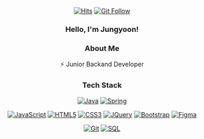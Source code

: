 <div align="center">

[![Hits](https://hits.seeyoufarm.com/api/count/incr/badge.svg?url=https%3A%2F%2Fgithub.com%2F9m1i9n1&count_bg=%2379C83D&title_bg=%23555555&icon=&icon_color=%23E7E7E7&title=hits&edge_flat=false)](https://hits.seeyoufarm.com)
[![Git Follow](https://img.shields.io/github/followers/9m1i9n1?style=social)](https://9m1i9n1.github.io/) 

</div>

<div align="center">

### Hello, I'm Jungyoon!
### About Me

⚡   Junior Backand Developer

### Tech Stack

[![Java](https://img.shields.io/badge/Java-orange?style=flat&logo=java&logoColor=white&link=https://github.com/9m1i9n1)](https://github.com/9m1i9n1) 
[![Spring](https://img.shields.io/badge/-Spring-lightgray?style=flat&logo=spring&link=https://github.com/9m1i9n1)](https://github.com/9m1i9n1)

[![JavaScript](https://img.shields.io/badge/-JavaScript-black?style=flat&logo=javascript&link=https://github.com/9m1i9n1)](https://github.com/9m1i9n1) 
[![HTML5](https://img.shields.io/badge/-HTML5-E34F26?style=flat&logo=html5&logoColor=white&link=https://github.com/9m1i9n1)](https://github.com/9m1i9n1) 
[![CSS3](https://img.shields.io/badge/-CSS3-1572B6?style=flat&logo=css3&link=https://github.com/9m1i9n1)](https://github.com/9m1i9n1) 
[![JQuery](https://img.shields.io/badge/-JQuery-blue?style=flat&logo=jquery&link=https://github.com/9m1i9n1)](https://github.com/9m1i9n1) 
[![Bootstrap](https://img.shields.io/badge/-Bootstrap-563D7C?style=flat&logo=bootstrap&link=https://github.com/9m1i9n1)](https://github.com/9m1i9n1) 
[![Figma](https://img.shields.io/badge/-Figma-563D7C?style=flat&logo=figma&link=https://github.com/9m1i9n1)](https://github.com/9m1i9n1) 

[![Git](https://img.shields.io/badge/-Git-black?style=flat&logo=git&link=https://github.com/9m1i9n1)](https://github.com/9m1i9n1) 
[![SQL](https://img.shields.io/badge/-SQL-orange?style=flat&logo=sql&link=https://github.com/9m1i9n1)](https://github.com/9m1i9n1)

</div>
